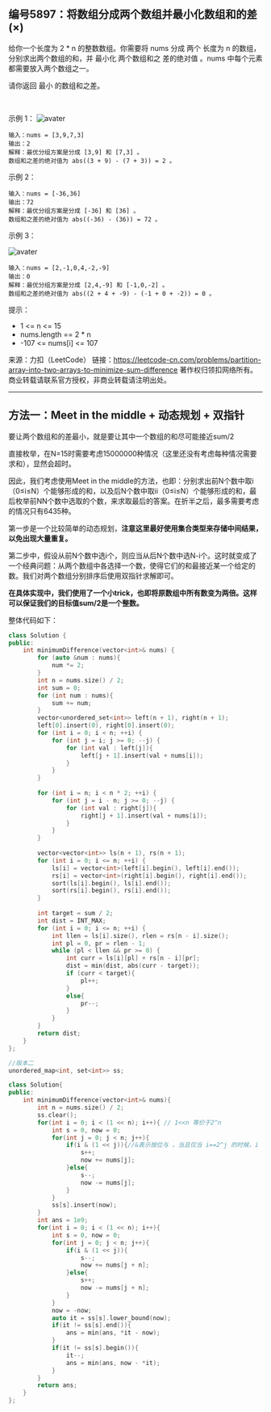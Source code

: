 ## 编号5897：将数组分成两个数组并最小化数组和的差(×)

给你一个长度为 2 * n 的整数数组。你需要将 nums 分成 两个 长度为 n 的数组，分别求出两个数组的和，并 最小化 两个数组和之 差的绝对值 。nums 中每个元素都需要放入两个数组之一。

请你返回 最小 的数组和之差。

 

示例 1：
![avater](https://assets.leetcode.com/uploads/2021/10/02/ex1.png)

```
输入：nums = [3,9,7,3]
输出：2
解释：最优分组方案是分成 [3,9] 和 [7,3] 。
数组和之差的绝对值为 abs((3 + 9) - (7 + 3)) = 2 。
```
示例 2：
```
输入：nums = [-36,36]
输出：72
解释：最优分组方案是分成 [-36] 和 [36] 。
数组和之差的绝对值为 abs((-36) - (36)) = 72 。
```
示例 3：

![avater](https://assets.leetcode.com/uploads/2021/10/02/ex3.png)
```
输入：nums = [2,-1,0,4,-2,-9]
输出：0
解释：最优分组方案是分成 [2,4,-9] 和 [-1,0,-2] 。
数组和之差的绝对值为 abs((2 + 4 + -9) - (-1 + 0 + -2)) = 0 。 
```
提示：

* 1 <= n <= 15
* nums.length == 2 * n
* -107 <= nums[i] <= 107

来源：力扣（LeetCode）
链接：https://leetcode-cn.com/problems/partition-array-into-two-arrays-to-minimize-sum-difference
著作权归领扣网络所有。商业转载请联系官方授权，非商业转载请注明出处。

---
## 方法一：Meet in the middle + 动态规划 + 双指针


要让两个数组和的差最小，就是要让其中一个数组的和尽可能接近sum/2

直接枚举，在N=15时需要考虑15000000种情况（这里还没有考虑每种情况需要求和），显然会超时。

因此，我们考虑使用Meet in the middle的方法，也即：分别求出前N个数中取i（0≤i≤N）个能够形成的和，以及后N个数中取ii（0≤i≤N）个能够形成的和，最后枚举前NN个数中选取的个数，来求取最后的答案。在折半之后，最多需要考虑的情况只有6435种。

第一步是一个比较简单的动态规划，**注意这里最好使用集合类型来存储中间结果，以免出现大量重复。**

第二步中，假设从前N个数中选i个，则应当从后N个数中选N-i个。这时就变成了一个经典问题：从两个数组中各选择一个数，使得它们的和最接近某一个给定的数。我们对两个数组分别排序后使用双指针求解即可。

**在具体实现中，我们使用了一个小trick，也即将原数组中所有数变为两倍。这样可以保证我们的目标值sum/2是一个整数。**

整体代码如下：
```c++
class Solution {
public:
    int minimumDifference(vector<int>& nums) {
        for (auto &num : nums){
            num *= 2;
        }
        int n = nums.size() / 2;
        int sum = 0;
        for (int num : nums){
            sum += num;
        }
        vector<unordered_set<int>> left(n + 1), right(n + 1);
        left[0].insert(0), right[0].insert(0);
        for (int i = 0; i < n; ++i) {
            for (int j = i; j >= 0; --j) {
                for (int val : left[j]){
                    left[j + 1].insert(val + nums[i]);
                }
            }
        }
        
        for (int i = n; i < n * 2; ++i) {
            for (int j = i - n; j >= 0; --j) {
                for (int val : right[j]){
                    right[j + 1].insert(val + nums[i]);
                }
            }
        }
        
        vector<vector<int>> ls(n + 1), rs(n + 1);
        for (int i = 0; i <= n; ++i) {
            ls[i] = vector<int>(left[i].begin(), left[i].end());
            rs[i] = vector<int>(right[i].begin(), right[i].end());
            sort(ls[i].begin(), ls[i].end());
            sort(rs[i].begin(), rs[i].end());
        }
        
        int target = sum / 2;
        int dist = INT_MAX;
        for (int i = 0; i <= n; ++i) {
            int llen = ls[i].size(), rlen = rs[n - i].size();
            int pl = 0, pr = rlen - 1;
            while (pl < llen && pr >= 0) {
                int curr = ls[i][pl] + rs[n - i][pr];
                dist = min(dist, abs(curr - target));
                if (curr < target){
                    pl++;
                }
                else{
                    pr--;
                }
            }
        }
        return dist;
    }
};
```


```c++
//版本二
unordered_map<int, set<int>> ss;

class Solution{
public:
    int minimumDifference(vector<int>& nums){
        int n = nums.size() / 2;
        ss.clear();
        for(int i = 0; i < (1 << n); i++){ // 1<<n 等价于2^n
            int s = 0, now = 0;
            for(int j = 0; j < n; j++){
                if(i & (1 << j)){//&表示按位与 ，当且仅当 i==2^j 的时候，i 按位与 1<<j 得到的结果不为 0
                    s++;
                    now += nums[j];
                }else{
                    s--;
                    now -= nums[j];
                }
            }
            ss[s].insert(now);
        }
        int ans = 1e9;
        for(int i = 0; i < (1 << n); i++){
            int s = 0, now = 0;
            for(int j = 0; j < n; j++){
                if(i & (1 << j)){
                    s--;
                    now += nums[j + n];
                }else{
                    s++;
                    now -= nums[j + n];
                }
            }
            now = -now;
            auto it = ss[s].lower_bound(now);
            if(it != ss[s].end()){
                ans = min(ans, *it - now);
            }
            if(it != ss[s].begin()){
                it--;
                ans = min(ans, now - *it);
            }
        }
        return ans;
    }
};
```